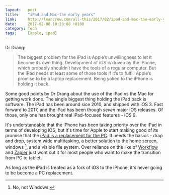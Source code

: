 ```yaml
---
layout:   post
title:    "iPad and Mac—the early years"
link:     http://leancrew.com/all-this/2017/02/ipad-and-mac-the-early-years/
date:     2017-02-08 10:20:00 +0100
category: Tech
tags:     [apple, ipad]
---
```


Dr Drang:

> The biggest problem for the iPad is Apple’s unwillingness to let it become its own thing. Development of iOS is driven by the iPhone, which probably shouldn’t have the tools of a regular computer. But the iPad needs at least some of those tools if it’s to fulfill Apple’s promise to be a laptop replacement. Being yoked to the iPhone is holding it back.

Some good points by Dr Drang about the use of the iPad vs the Mac for getting work done. The single biggest thing holding the iPad back is software. The iPad has been around sice 2010, and shipped with iOS 3. Fast forward to 2017, and the iPad has been though *seven* major iOS releases. Of those, only one has brought real iPad-focused features - iOS 9. 

It's understandable that the iPhone has been taking priority over the iPad in terms of developing iOS, but it's time for Apple to start making good of its promise that the [iPad is a replacement for the PC][ipc]. It needs the basics - drap and drop, system wide multitasking, a better solution to the home screen, windows [^1], and a visible file system. Over reliance on the like of [Workflow][wkf] and [Zapier][zap] just wont cut it for most people who want to make the transition from PC to tablet.

As long as the iPad is treated as a fork of iOS to the iPhone, it's never going to be become a PC replacement.

[^1]: No, not Windows.

[ipc]:https://www.youtube.com/watch?v=1zPYW6Ipgok
[wkf]:https://workflow.is/
[zap]:https://zapier.com/zapbook/iphone/
